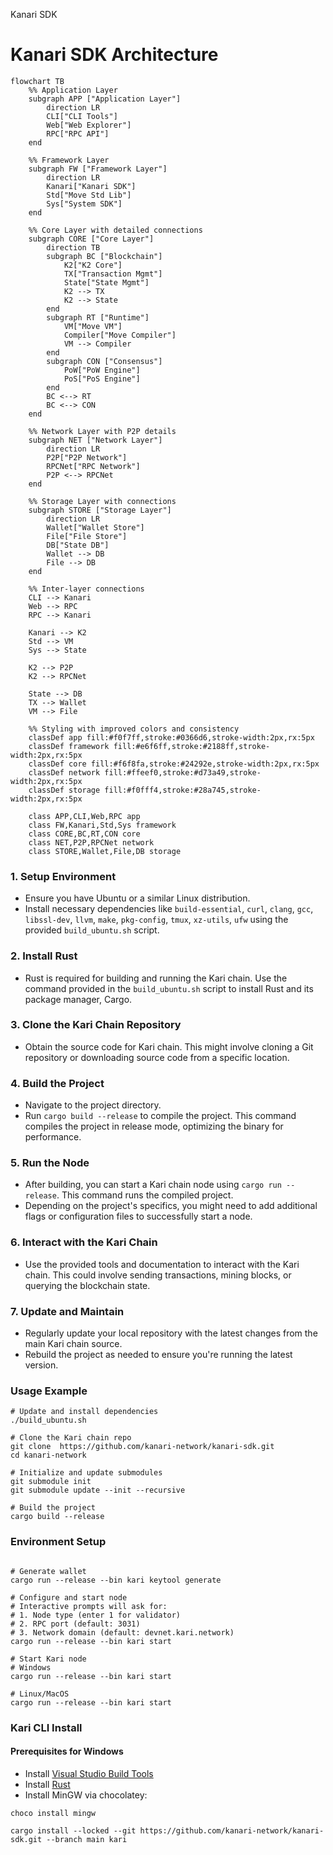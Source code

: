 Kanari SDK

# Kanari SDK Architecture

```mermaid
flowchart TB
    %% Application Layer
    subgraph APP ["Application Layer"]
        direction LR
        CLI["CLI Tools"]
        Web["Web Explorer"]
        RPC["RPC API"]
    end

    %% Framework Layer
    subgraph FW ["Framework Layer"]
        direction LR
        Kanari["Kanari SDK"]
        Std["Move Std Lib"]
        Sys["System SDK"]
    end

    %% Core Layer with detailed connections
    subgraph CORE ["Core Layer"]
        direction TB
        subgraph BC ["Blockchain"]
            K2["K2 Core"]
            TX["Transaction Mgmt"]
            State["State Mgmt"]
            K2 --> TX
            K2 --> State
        end
        subgraph RT ["Runtime"]
            VM["Move VM"]
            Compiler["Move Compiler"]
            VM --> Compiler
        end
        subgraph CON ["Consensus"]
            PoW["PoW Engine"]
            PoS["PoS Engine"]
        end
        BC <--> RT
        BC <--> CON
    end

    %% Network Layer with P2P details
    subgraph NET ["Network Layer"]
        direction LR
        P2P["P2P Network"]
        RPCNet["RPC Network"]
        P2P <--> RPCNet
    end

    %% Storage Layer with connections
    subgraph STORE ["Storage Layer"]
        direction LR
        Wallet["Wallet Store"]
        File["File Store"]
        DB["State DB"]
        Wallet --> DB
        File --> DB
    end

    %% Inter-layer connections
    CLI --> Kanari
    Web --> RPC
    RPC --> Kanari
    
    Kanari --> K2
    Std --> VM
    Sys --> State

    K2 --> P2P
    K2 --> RPCNet
    
    State --> DB
    TX --> Wallet
    VM --> File

    %% Styling with improved colors and consistency
    classDef app fill:#f0f7ff,stroke:#0366d6,stroke-width:2px,rx:5px
    classDef framework fill:#e6f6ff,stroke:#2188ff,stroke-width:2px,rx:5px
    classDef core fill:#f6f8fa,stroke:#24292e,stroke-width:2px,rx:5px
    classDef network fill:#ffeef0,stroke:#d73a49,stroke-width:2px,rx:5px
    classDef storage fill:#f0fff4,stroke:#28a745,stroke-width:2px,rx:5px

    class APP,CLI,Web,RPC app
    class FW,Kanari,Std,Sys framework
    class CORE,BC,RT,CON core
    class NET,P2P,RPCNet network
    class STORE,Wallet,File,DB storage
```

### 1. Setup Environment
- Ensure you have Ubuntu or a similar Linux distribution.
- Install necessary dependencies like `build-essential`, `curl`, `clang`, `gcc`, `libssl-dev`, `llvm`, `make`, `pkg-config`, `tmux`, `xz-utils`, `ufw` using the provided `build_ubuntu.sh` script.

### 2. Install Rust
- Rust is required for building and running the Kari chain. Use the command provided in the `build_ubuntu.sh` script to install Rust and its package manager, Cargo.

### 3. Clone the Kari Chain Repository
- Obtain the source code for Kari chain. This might involve cloning a Git repository or downloading source code from a specific location.

### 4. Build the Project
- Navigate to the project directory.
- Run `cargo build --release` to compile the project. This command compiles the project in release mode, optimizing the binary for performance.

### 5. Run the Node
- After building, you can start a Kari chain node using `cargo run --release`. This command runs the compiled project.
- Depending on the project's specifics, you might need to add additional flags or configuration files to successfully start a node.

### 6. Interact with the Kari Chain
- Use the provided tools and documentation to interact with the Kari chain. This could involve sending transactions, mining blocks, or querying the blockchain state.

### 7. Update and Maintain
- Regularly update your local repository with the latest changes from the main Kari chain source.
- Rebuild the project as needed to ensure you're running the latest version.

### Usage Example
```shell
# Update and install dependencies
./build_ubuntu.sh

# Clone the Kari chain repo 
git clone  https://github.com/kanari-network/kanari-sdk.git
cd kanari-network

# Initialize and update submodules
git submodule init
git submodule update --init --recursive

# Build the project
cargo build --release
```

### Environment Setup
```shell

# Generate wallet
cargo run --release --bin kari keytool generate

# Configure and start node
# Interactive prompts will ask for:
# 1. Node type (enter 1 for validator)
# 2. RPC port (default: 3031)
# 3. Network domain (default: devnet.kari.network)
cargo run --release --bin kari start

# Start Kari node
# Windows
cargo run --release --bin kari start

# Linux/MacOS
cargo run --release --bin kari start
```

### Kari CLI Install

#### Prerequisites for Windows
- Install [Visual Studio Build Tools](https://visualstudio.microsoft.com/visual-cpp-build-tools/)
- Install [Rust](https://www.rust-lang.org/tools/install)
- Install MinGW via chocolatey:
```shell
choco install mingw
```
```shell
cargo install --locked --git https://github.com/kanari-network/kanari-sdk.git --branch main kari
```
